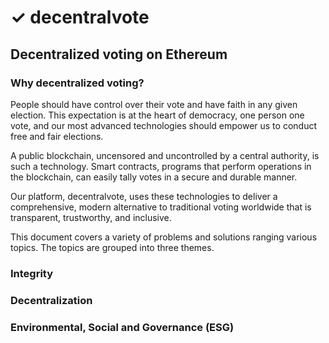 # ✓ decentralvote

## Decentralized voting on Ethereum

### Why decentralized voting?

People should have control over their vote and have faith in any given election. This expectation is at the heart of democracy, one person one vote, and our most advanced technologies should empower us to conduct free and fair elections.

A public blockchain, uncensored and uncontrolled by a central authority, is such a technology. Smart contracts, programs that perform operations in the blockchain, can easily tally votes in a secure and durable manner.

Our platform, decentralvote, uses these technologies to deliver a comprehensive, modern alternative to traditional voting worldwide that is transparent, trustworthy, and inclusive.

This document covers a variety of problems and solutions ranging various topics. The topics are grouped into three themes.

### Integrity

### Decentralization

### Environmental, Social and Governance (ESG)


